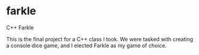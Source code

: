 # farkle
C++ Farkle

This is the final project for a C++ class I took.  We were tasked with creating a console dice game, and I elected Farkle as my game of choice.
